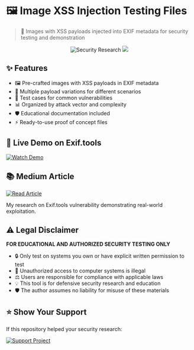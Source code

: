
# 🖼️ Image XSS Injection Testing Files


> 🔐 Images with XSS payloads injected into EXIF metadata for security testing and demonstration
</div>

<div align="center">
  <img src="https://img.shields.io/badge/Security-Research-red?style=for-the-badge&logo=hackaday&logoColor=white" alt="Security Research"/>
  <img src="https://img.shields.io/badge/Pentesting-Tools-black?style=for-the-badge&logo=kalilinux&logoColor=white"/>
</div>

## ✨ Features

- 🖼️ Pre-crafted images with XSS payloads in EXIF metadata
- 🎯 Multiple payload variations for different scenarios
- 🔬 Test cases for common vulnerabilities
- 📊 Organized by attack vector and complexity
- 🛡️ Educational documentation included
- ⚡ Ready-to-use proof of concept files


## 🎥 Live Demo on Exif.tools

[![Watch Demo](https://img.shields.io/badge/Watch_Demo-Medium-black?style=for-the-badge&logo=medium)](https://youtube.com/shorts/5oUKJW56_A4?si=9ujJLBsBDQmBw30c)


## 📚 Medium Article

[![Read Article](https://img.shields.io/badge/Read_Article-Medium-black?style=for-the-badge&logo=medium)](https://medium.com/@krivadna/image-xss-on-exif-tools-hacking-exif-tools-by-image-injection-by-cyber-kalki-63b7d1261a19)

My research on Exif.tools vulnerability demonstrating real-world exploitation.

## ⚠️ Legal Disclaimer

**FOR EDUCATIONAL AND AUTHORIZED SECURITY TESTING ONLY**

- 🔒 Only test on systems you own or have explicit written permission to test
- 🚫 Unauthorized access to computer systems is illegal
- ⚖️ Users are responsible for compliance with applicable laws
- 💡 This tool is for defensive security research and education
- 🛡️ The author assumes no liability for misuse of these materials

## ⭐ Show Your Support

If this repository helped your security research:

[![Support Project](https://img.shields.io/badge/Support_This_Project-Buy_Me_A_Coffee-yellow?style=for-the-badge&logo=buy-me-a-coffee&logoColor=black)](https://ko-fi.com/kalkikrivadna)


